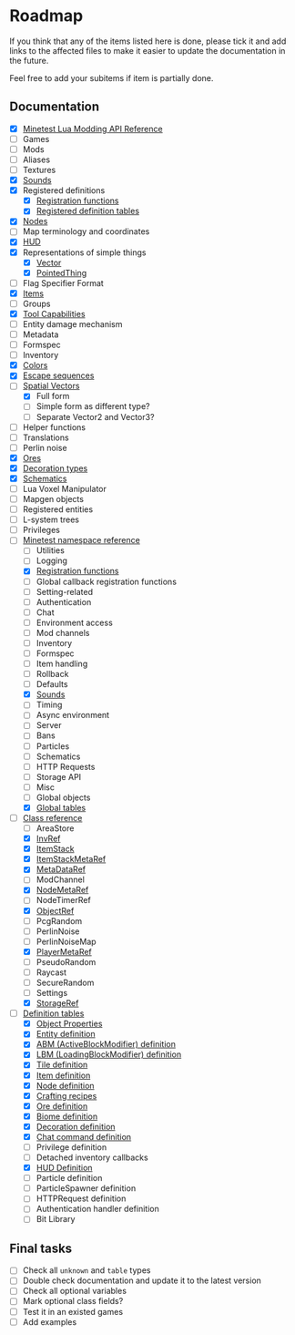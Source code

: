 # Roadmap

If you think that any of the items listed here is done, please tick it and add
links to the affected files to make it easier to update the documentation in the
future.

Feel free to add your subitems if item is partially done.

## Documentation

- [x] [Minetest Lua Modding API Reference](common/minetest.lua)
- [ ] Games
- [ ] Mods
- [ ] Aliases
- [ ] Textures
- [x] [Sounds](ssm/sounds.lua)
- [x] Registered definitions
  - [x] [Registration functions](ssm/minetest/register.lua)
  - [x] [Registered definition tables](ssm/minetest/registered.lua)
- [x] [Nodes](ssm/node.lua)
- [ ] Map terminology and coordinates
- [x] [HUD](ssm/hud.lua)
- [x] Representations of simple things
  - [x] [Vector](common/vector.lua)
  - [x] [PointedThing](common/pointed.lua)
- [ ] Flag Specifier Format
- [x] [Items](ssm/item.lua)
- [ ] Groups
- [x] [Tool Capabilities](ssm/tool_caps.lua)
- [ ] Entity damage mechanism
- [ ] Metadata
- [ ] Formspec
- [ ] Inventory
- [x] [Colors](common/color.lua)
- [x] [Escape sequences](ssm/escape.lua)
- [ ] [Spatial Vectors](common/vector.lua)
  - [x] Full form
  - [ ] Simple form as different type?
  - [ ] Separate Vector2 and Vector3?
- [ ] Helper functions
- [ ] Translations
- [ ] Perlin noise
- [x] [Ores](ssm/definitions/ore.lua)
- [x] [Decoration types](ssm/definitions/decor.lua)
- [x] [Schematics](ssm/definitions/schematic.lua)
- [ ] Lua Voxel Manipulator
- [ ] Mapgen objects
- [ ] Registered entities
- [ ] L-system trees
- [ ] Privileges
- [ ] [Minetest namespace reference](ssm/minetest)
  - [ ] Utilities
  - [ ] Logging
  - [x] [Registration functions](ssm/minetest/register.lua)
  - [ ] Global callback registration functions
  - [ ] Setting-related
  - [ ] Authentication
  - [ ] Chat
  - [ ] Environment access
  - [ ] Mod channels
  - [ ] Inventory
  - [ ] Formspec
  - [ ] Item handling
  - [ ] Rollback
  - [ ] Defaults
  - [x] [Sounds](ssm/minetest/sounds.lua)
  - [ ] Timing
  - [ ] Async environment
  - [ ] Server
  - [ ] Bans
  - [ ] Particles
  - [ ] Schematics
  - [ ] HTTP Requests
  - [ ] Storage API
  - [ ] Misc
  - [ ] Global objects
  - [x] [Global tables](ssm/minetest/registered.lua)
- [ ] [Class reference](ssm/classes)
  - [ ] AreaStore
  - [x] [InvRef](ssm/classes/invref.lua)
  - [x] [ItemStack](ssm/classes/itemstack.lua)
  - [x] [ItemStackMetaRef](ssm/classes/metaref.lua)
  - [x] [MetaDataRef](ssm/classes/metaref.lua)
  - [ ] ModChannel
  - [x] [NodeMetaRef](ssm/classes/metaref.lua)
  - [ ] NodeTimerRef
  - [x] [ObjectRef](ssm/classes/objectref.lua)
  - [ ] PcgRandom
  - [ ] PerlinNoise
  - [ ] PerlinNoiseMap
  - [x] [PlayerMetaRef](ssm/classes/metaref.lua)
  - [ ] PseudoRandom
  - [ ] Raycast
  - [ ] SecureRandom
  - [ ] Settings
  - [x] [StorageRef](ssm/classes/metaref.lua)
- [ ] [Definition tables](ssm/definitions)
  - [x] [Object Properties](ssm/definitions/object.lua)
  - [x] [Entity definition](ssm/definitions/entity.lua)
  - [x] [ABM (ActiveBlockModifier) definition](ssm/definitions/abm.lua)
  - [x] [LBM (LoadingBlockModifier) definition](ssm/definitions/lbm.lua)
  - [x] [Tile definition](ssm/definitions/tile.lua)
  - [x] [Item definition](ssm/definitions/item.lua)
  - [x] [Node definition](ssm/definitions/node.lua)
  - [x] [Crafting recipes](ssm/definitions/recipe.lua)
  - [x] [Ore definition](ssm/definitions/ore.lua)
  - [x] [Biome definition](ssm/definitions/biome.lua)
  - [x] [Decoration definition](ssm/definitions/decor.lua)
  - [x] [Chat command definition](ssm/definitions/chat.lua)
  - [ ] Privilege definition
  - [ ] Detached inventory callbacks
  - [x] [HUD Definition](ssm/definitions/hud.lua)
  - [ ] Particle definition
  - [ ] ParticleSpawner definition
  - [ ] HTTPRequest definition
  - [ ] Authentication handler definition
  - [ ] Bit Library

## Final tasks

- [ ] Check all `unknown` and `table` types
- [ ] Double check documentation and update it to the latest version
- [ ] Check all optional variables
- [ ] Mark optional class fields?
- [ ] Test it in an existed games
- [ ] Add examples
